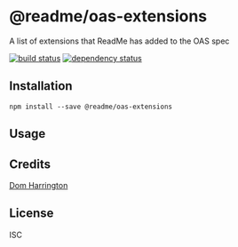 # @readme/oas-extensions

A list of extensions that ReadMe has added to the OAS spec

[![build status](https://secure.travis-ci.org/readme/readme-oas-extensions.svg)](http://travis-ci.org/readme/readme-oas-extensions)
[![dependency status](https://david-dm.org/readme/readme-oas-extensions.svg)](https://david-dm.org/readme/readme-oas-extensions)

## Installation

```
npm install --save @readme/oas-extensions
```

## Usage

## Credits
[Dom Harrington](https://github.com/domharrington/)

## License

ISC
